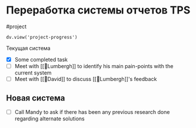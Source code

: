 # Переработка системы отчетов TPS
#project 
```dataviewjs
dv.view('project-progress')
```

Текущая система
- [x] Some completed task
- [ ] Meet with [[👤Lumbergh]] to identify his main pain-points with the current system
- [ ] Meet with [[👤David]] to discuss [[👤Lumbergh]]'s feedback

## Новая система
- [ ] Call Mandy to ask if there has been any previous research done regarding alternate solutions